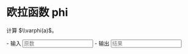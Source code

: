 # 欧拉函数 phi

计算 $\\varphi(a)$。

<div class="grid cards" id="calc" markdown>
- 输入
    <input class="md-input md-input--stretch" id="input-a" type="number" placeholder="原数">
- 输出
    <input class="md-input md-input--stretch" id="output" placeholder="结果" readonly>
</div>

<script>
window.onload = function() {
    register_calc($("#calc"), function(params) {
        a = BigInt(params.a.val());
        if(a < 0) return "参数错误";
        if(a > 1e15) return "超出计算范围";
        return String(phi(a));
    }, {a: $("#input-a")}, $("#output"));
}
</script>
